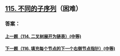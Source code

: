 ## [115. 不同的子序列](https://leetcode-cn.com/problems/merge-two-sorted-lists/)（困难）





### 答案：



#### [上一题（114. 二叉树展开为链表）(中等)](https://github.com/sdwwld/leetCode/blob/master/src/main/java/com/wld/java/leetcode/leetCode0114.md)

#### [下一题（116. 填充每个节点的下一个右侧节点指针）(中等)](https://github.com/sdwwld/leetCode/blob/master/src/main/java/com/wld/java/leetcode/leetCode0116.md)